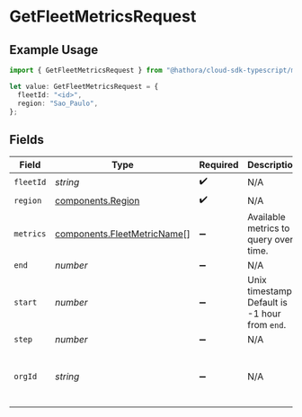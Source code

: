 # GetFleetMetricsRequest

## Example Usage

```typescript
import { GetFleetMetricsRequest } from "@hathora/cloud-sdk-typescript/models/operations";

let value: GetFleetMetricsRequest = {
  fleetId: "<id>",
  region: "Sao_Paulo",
};
```

## Fields

| Field                                                                      | Type                                                                       | Required                                                                   | Description                                                                | Example                                                                    |
| -------------------------------------------------------------------------- | -------------------------------------------------------------------------- | -------------------------------------------------------------------------- | -------------------------------------------------------------------------- | -------------------------------------------------------------------------- |
| `fleetId`                                                                  | *string*                                                                   | :heavy_check_mark:                                                         | N/A                                                                        |                                                                            |
| `region`                                                                   | [components.Region](../../models/components/region.md)                     | :heavy_check_mark:                                                         | N/A                                                                        |                                                                            |
| `metrics`                                                                  | [components.FleetMetricName](../../models/components/fleetmetricname.md)[] | :heavy_minus_sign:                                                         | Available metrics to query over time.                                      |                                                                            |
| `end`                                                                      | *number*                                                                   | :heavy_minus_sign:                                                         | N/A                                                                        |                                                                            |
| `start`                                                                    | *number*                                                                   | :heavy_minus_sign:                                                         | Unix timestamp. Default is -1 hour from `end`.                             |                                                                            |
| `step`                                                                     | *number*                                                                   | :heavy_minus_sign:                                                         | N/A                                                                        |                                                                            |
| `orgId`                                                                    | *string*                                                                   | :heavy_minus_sign:                                                         | N/A                                                                        | org-6f706e83-0ec1-437a-9a46-7d4281eb2f39                                   |